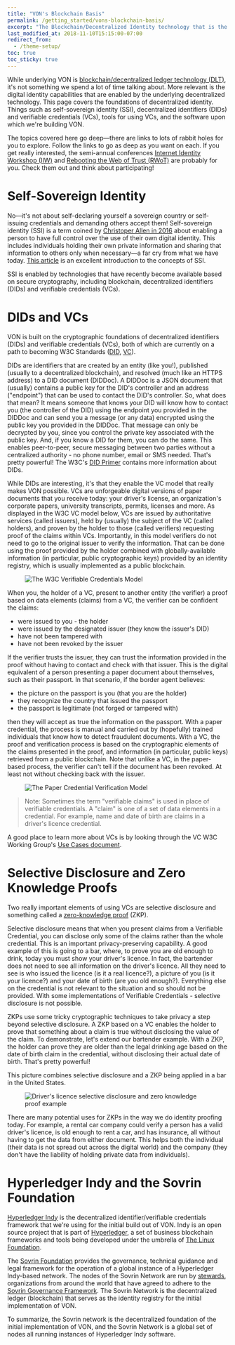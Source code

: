 ```yaml
---
title: "VON's Blockchain Basis"
permalink: /getting_started/vons-blockchain-basis/
excerpt: "The Blockchain/Decentralized Identity technology that is the basis of VON."
last_modified_at: 2018-11-10T15:15:00-07:00
redirect_from:
  - /theme-setup/
toc: true
toc_sticky: true
---
```


While underlying VON is [blockchain/decentralized ledger technology (DLT)](https://bitsonblocks.net/2015/09/09/gentle-introduction-blockchain-technology/), it's not something we spend a lot of time talking about. More relevant is the digital identity capabilities that are enabled by the underlying decentralized technology.  This page covers the foundations of decentralized identity. Things such as self-sovereign identity (SSI), decentralized identifiers (DIDs) and verifiable credentials (VCs), tools for using VCs, and the software upon which we're building VON.

The topics covered here go deep&mdash;there are links to lots of rabbit holes for you to explore. Follow the links to go as deep as you want on each. If you get really interested, the semi-annual conferences [Internet Identity Workshop (IIW)](https://www.internetidentityworkshop.com/) and [Rebooting the Web of Trust (RWoT)](https://www.weboftrust.info/) are probably for you. Check them out and think about participating!

# Self-Sovereign Identity

No&mdash;it's not about self-declaring yourself a sovereign country or self-issuing credentials and demanding others accept them! Self-sovereign identity (SSI) is a term coined by [Christoper Allen in 2016](http://www.lifewithalacrity.com/2016/04/the-path-to-self-soverereign-identity.html) about enabling a person to have full control over the use of their own digital identity. This includes individuals holding their own private information and sharing that information to others only when necessary&mdash;a far cry from what we have today. [This article](https://bitsonblocks.net/2017/05/17/a-gentle-introduction-to-self-sovereign-identity/) is an excellent introduction to the concepts of SSI.

SSI is enabled by technologies that have recently become available based on secure cryptography, including blockchain, decentralized identifiers (DIDs) and verifiable credentials (VCs).

# DIDs and VCs

VON is built on the cryptographic foundations of decentralized identifiers (DIDs) and verifiable credentials (VCs), both of which are currently on a path to becoming W3C Standards ([DID](https://w3c-ccg.github.io/did-spec/), [VC](https://www.w3.org/2017/vc/WG/)).

DIDs are identifiers that are created by an entity (like you!), published (usually to a decentralized blockchain), and resolved (much like an HTTPS address) to a DID document (DIDDoc).  A DIDDoc is a JSON document that (usually) contains a public key for the DID's controller and an address ("endpoint") that can be used to contact the DID's controller. So, what does that mean? It means someone that knows your DID will know how to contact you (the controller of the DID) using the endpoint you provided in the DIDDoc and can send you a message (or any data) encrypted using the public key you provided in the DIDDoc. That message can only be decrypted by you, since you control the private key associated with the public key. And, if you know a DID for them, you can do the same. This enables peer-to-peer, secure messaging between two parties without a centralized authority - no phone number, email or SMS needed. That's pretty powerful! The W3C's [DID Primer](https://w3c-ccg.github.io/did-primer/) contains more information about DIDs.

While DIDs are interesting, it's that they enable the VC model that really makes VON possible. VCs are unforgeable digital versions of paper documents that you receive today: your driver's license, an organization's corporate papers, university transcripts, permits, licenses and more. As displayed in the W3C VC model below, VCs are issued by authoritative services (called issuers), held by (usually) the subject of the VC (called holders), and proven by the holder to those (called verifiers) requesting proof of the claims within VCs. Importantly, in this model verifiers do not need to go to the original issuer to verify the information. That can be done using the proof provided by the holder combined with globally-available information (in particular, public cryptographic keys) provided by an identity registry, which is usually implemented as a public blockchain.

<figure>
  <img src="{{ '/assets/images/w3c-vc-model-mary.png' | relative_url }}" alt="The W3C Verifiable Credentials Model">
</figure>

When you, the holder of a VC, present to another entity (the verifier) a proof based on data elements (claims) from a VC, the verifier can be confident the claims:

- were issued to you - the holder
- were issued by the designated issuer (they know the issuer's DID)
- have not been tampered with
- have not been revoked by the issuer

If the verifier trusts the issuer, they can trust the information provided in the proof without having to contact and check with that issuer. This is the digital equivalent of a person presenting a paper document about themselves, such as their passport. In that scenario, if the border agent believes:

- the picture on the passport is you (that you are the holder)
- they recognize the country that issued the passport
- the passport is legitimate (not forged or tampered with)
 
then they will accept as true the information on the passport. With a paper credential, the process is manual and carried out by (hopefully) trained individuals that know how to detect fraudulent documents. With a VC, the proof and verification process is based on the cryptographic elements of the claims presented in the proof, and information (in particular, public keys) retrieved from a public blockchain. Note that unlike a VC, in the paper-based process, the verifier can't tell if the document has been revoked. At least not without checking back with the issuer.

<figure>
  <img src="{{ '/assets/images/paper-verification.png' | relative_url }}" alt="The Paper Credential Verification Model">
</figure>

> Note: Sometimes the term "verifiable claims" is used in place of verifiable credentials. A "claim" is one of a set of data elements in a credential. For example, name and date of birth are claims in a driver's licence credential.

A good place to learn more about VCs is by looking through the VC W3C Working Group's [Use Cases document](https://www.w3.org/TR/verifiable-claims-use-cases/).

# Selective Disclosure and Zero Knowledge Proofs

Two really important elements of using VCs are selective disclosure and something called a [zero-knowledge proof](https://en.wikipedia.org/wiki/Zero-knowledge_proof) (ZKP).

Selective disclosure means that when you present claims from a Verifiable Credential, you can disclose only some of the claims rather than the whole credential. This is an important privacy-preserving capability. A good example of this is going to a bar, where, to prove you are old enough to drink, today you must show your driver's licence. In fact, the bartender does not need to see all information on the driver's licence. All they need to see is who issued the licence (is it a real licence?), a picture of you (is it your licence?) and your date of birth (are you old enough?).  Everything else on the credential is not relevant to the situation and so should not be provided. With some implementations of Verifiable Credentials - selective disclosure is not possible.

ZKPs use some tricky cryptographic techniques to take privacy a step beyond selective disclosure. A ZKP based on a VC enables the holder to prove that something about a claim is true without disclosing the value of the claim. To demonstrate, let's extend our bartender example. With a ZKP, the holder can prove they are older than the legal drinking age based on the date of birth claim in the credential, without disclosing their actual date of birth. That's pretty powerful! 

This picture combines selective disclosure and a ZKP being applied in a bar in the United States.

<figure>
  <img src="{{ '/assets/images/selective-disclosure-zkp.png' | relative_url }}" alt="Driver's licence selective disclosure and zero knowledge proof example">
</figure>

There are many potential uses for ZKPs in the way we do identity proofing today. For example, a rental car company could verify a person has a valid driver's licence, is old enough to rent a car, and has insurance, all without having to get the data from either document. This helps both the individual (their data is not spread out across the digital world) and the company (they don't have the liability of holding private data from individuals).

# Hyperledger Indy and the Sovrin Foundation

[Hyperledger Indy](https://www.hyperledger.org/projects/hyperledger-indy) is the decentralized identifier/verifiable credentials framework that we're using for the initial build out of VON. Indy is an open source project that is part of [Hyperledger](https://www.hyperledger.org/), a set of business blockchain frameworks and tools being developed under the umbrella of [The Linux Foundation](https://www.linuxfoundation.org/).

The [Sovrin Foundation](https://sovrin.org/) provides the governance, technical guidance and legal framework for the operation of a global instance of a Hyperledger Indy-based network. The nodes of the Sovrin Network are run by [stewards](https://sovrin.org/stewards/), organizations from around the world that have agreed to adhere to the [Sovrin Governance Framework](https://sovrin.org/wp-content/uploads/2018/03/Sovrin-Provisional-Trust-Framework-2017-06-28.pdf). The Sovrin Network is the decentralized ledger (blockchain) that serves as the identity registry for the initial implementation of VON.

To summarize, the Sovrin network is the decentralized foundation of the initial implementation of VON, and the Sovrin Network is a global set of nodes all running instances of Hyperledger Indy software.
